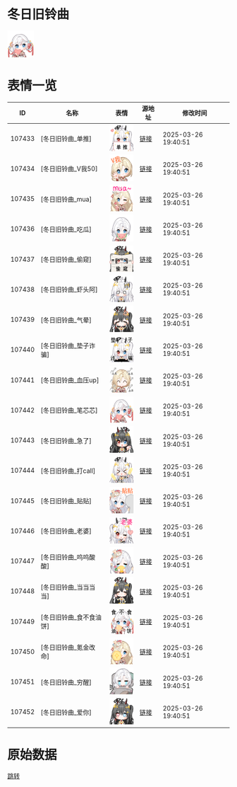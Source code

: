 # 冬日旧铃曲

<img src="./cover.png" height="60" alt="cover" />

# 表情一览

|ID|名称|表情|源地址|修改时间|
|----|----|----|----|----|
|107433|[冬日旧铃曲_单推]|<img src="./pic/107433_%5B冬日旧铃曲_单推%5D.png" height="60" alt="单推"/>|[链接](https://i0.hdslb.com/bfs/garb/5f3c42746a22258691de543d7872e2dbf90a2def.png)|2025-03-26 19:40:51|
|107434|[冬日旧铃曲_V我50]|<img src="./pic/107434_%5B冬日旧铃曲_V我50%5D.png" height="60" alt="V我50"/>|[链接](https://i0.hdslb.com/bfs/garb/014a4b8cf392c4c7a8dae28e7bf58ae8a5d62aad.png)|2025-03-26 19:40:51|
|107435|[冬日旧铃曲_mua]|<img src="./pic/107435_%5B冬日旧铃曲_mua%5D.png" height="60" alt="mua"/>|[链接](https://i0.hdslb.com/bfs/garb/8f58af72d8afc4a3bf21b4004a7b5b730adfe6dc.png)|2025-03-26 19:40:51|
|107436|[冬日旧铃曲_吃瓜]|<img src="./pic/107436_%5B冬日旧铃曲_吃瓜%5D.png" height="60" alt="吃瓜"/>|[链接](https://i0.hdslb.com/bfs/garb/9cb5e7d14eca47ebbb88a35a33eef56035c09bcb.png)|2025-03-26 19:40:51|
|107437|[冬日旧铃曲_偷窥]|<img src="./pic/107437_%5B冬日旧铃曲_偷窥%5D.png" height="60" alt="偷窥"/>|[链接](https://i0.hdslb.com/bfs/garb/3747c00d3b5e614dd6e891b449ebbac7c981474b.png)|2025-03-26 19:40:51|
|107438|[冬日旧铃曲_虾头阿]|<img src="./pic/107438_%5B冬日旧铃曲_虾头阿%5D.png" height="60" alt="虾头阿"/>|[链接](https://i0.hdslb.com/bfs/garb/73c69c32efb0561718066279290202c8905302f7.png)|2025-03-26 19:40:51|
|107439|[冬日旧铃曲_气晕]|<img src="./pic/107439_%5B冬日旧铃曲_气晕%5D.png" height="60" alt="气晕"/>|[链接](https://i0.hdslb.com/bfs/garb/bd3182aa49fcfcc8495f75d5d89edd012b796d5d.png)|2025-03-26 19:40:51|
|107440|[冬日旧铃曲_垫子诈骗]|<img src="./pic/107440_%5B冬日旧铃曲_垫子诈骗%5D.png" height="60" alt="垫子诈骗"/>|[链接](https://i0.hdslb.com/bfs/garb/1e4b0989063bb07bbfd0dfb37279111021969f48.png)|2025-03-26 19:40:51|
|107441|[冬日旧铃曲_血压up]|<img src="./pic/107441_%5B冬日旧铃曲_血压up%5D.png" height="60" alt="血压up"/>|[链接](https://i0.hdslb.com/bfs/garb/0f5381f28207e41c38fa0d5a0ce72a77ee3b4edf.png)|2025-03-26 19:40:51|
|107442|[冬日旧铃曲_笔芯芯]|<img src="./pic/107442_%5B冬日旧铃曲_笔芯芯%5D.png" height="60" alt="笔芯芯"/>|[链接](https://i0.hdslb.com/bfs/garb/2eb55acaac2c8df335d989001fa745b4a2b59afb.png)|2025-03-26 19:40:51|
|107443|[冬日旧铃曲_急了]|<img src="./pic/107443_%5B冬日旧铃曲_急了%5D.png" height="60" alt="急了"/>|[链接](https://i0.hdslb.com/bfs/garb/b5ed78df56266cf80770bd669dba4bdfb3dcf896.png)|2025-03-26 19:40:51|
|107444|[冬日旧铃曲_打call]|<img src="./pic/107444_%5B冬日旧铃曲_打call%5D.png" height="60" alt="打call"/>|[链接](https://i0.hdslb.com/bfs/garb/46aa6e75c819c03a5f94250a227bff3cdd37aa78.png)|2025-03-26 19:40:51|
|107445|[冬日旧铃曲_贴贴]|<img src="./pic/107445_%5B冬日旧铃曲_贴贴%5D.png" height="60" alt="贴贴"/>|[链接](https://i0.hdslb.com/bfs/garb/d13fba748c8dd69d17cbd89ed57132a940766516.png)|2025-03-26 19:40:51|
|107446|[冬日旧铃曲_老婆]|<img src="./pic/107446_%5B冬日旧铃曲_老婆%5D.png" height="60" alt="老婆"/>|[链接](https://i0.hdslb.com/bfs/garb/bf42083d0eb8da07dd2b825d8093f347662d55bc.png)|2025-03-26 19:40:51|
|107447|[冬日旧铃曲_呜呜酸酸]|<img src="./pic/107447_%5B冬日旧铃曲_呜呜酸酸%5D.png" height="60" alt="呜呜酸酸"/>|[链接](https://i0.hdslb.com/bfs/garb/1f2f9bc75636f25984f714f65a446a60388bfe62.png)|2025-03-26 19:40:51|
|107448|[冬日旧铃曲_当当当当]|<img src="./pic/107448_%5B冬日旧铃曲_当当当当%5D.png" height="60" alt="当当当当"/>|[链接](https://i0.hdslb.com/bfs/garb/83386b5e916b54b43a6a1aa04f89949a2a67882b.png)|2025-03-26 19:40:51|
|107449|[冬日旧铃曲_食不食油饼]|<img src="./pic/107449_%5B冬日旧铃曲_食不食油饼%5D.png" height="60" alt="食不食油饼"/>|[链接](https://i0.hdslb.com/bfs/garb/db2ccc30a9daf4b401547fa9ed9b5079ebf28c3c.png)|2025-03-26 19:40:51|
|107450|[冬日旧铃曲_氪金改命]|<img src="./pic/107450_%5B冬日旧铃曲_氪金改命%5D.png" height="60" alt="氪金改命"/>|[链接](https://i0.hdslb.com/bfs/garb/b43468aaa59b136b0d5538ff41b87e2793609b66.png)|2025-03-26 19:40:51|
|107451|[冬日旧铃曲_穷醒]|<img src="./pic/107451_%5B冬日旧铃曲_穷醒%5D.png" height="60" alt="穷醒"/>|[链接](https://i0.hdslb.com/bfs/garb/e4b9120971a46836d2c2ff065ada9f768333acd3.png)|2025-03-26 19:40:51|
|107452|[冬日旧铃曲_爱你]|<img src="./pic/107452_%5B冬日旧铃曲_爱你%5D.png" height="60" alt="爱你"/>|[链接](https://i0.hdslb.com/bfs/garb/88e1e3be9a28dabcf4755819644e95e23b002017.png)|2025-03-26 19:40:51|

# 原始数据

[跳转](./raw.json)

